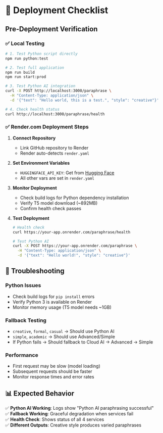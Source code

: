 # 🚀 Deployment Checklist

## Pre-Deployment Verification

### ✅ Local Testing
```bash
# 1. Test Python script directly
npm run python:test

# 2. Test full application
npm run build
npm run start:prod

# 3. Test Python AI integration
curl -X POST http://localhost:3000/paraphrase \
  -H "Content-Type: application/json" \
  -d '{"text": "Hello world, this is a test.", "style": "creative"}'

# 4. Check health status
curl http://localhost:3000/paraphrase/health
```

### ✅ Render.com Deployment Steps

1. **Connect Repository**
   - Link GitHub repository to Render
   - Render auto-detects `render.yaml`

2. **Set Environment Variables**
   - `HUGGINGFACE_API_KEY`: Get from [Hugging Face](https://huggingface.co/settings/tokens)
   - All other vars are set in `render.yaml`

3. **Monitor Deployment**
   - Check build logs for Python dependency installation
   - Verify T5 model download (~892MB)
   - Confirm health check passes

4. **Test Deployment**
   ```bash
   # Health check
   curl https://your-app.onrender.com/paraphrase/health
   
   # Test Python AI
   curl -X POST https://your-app.onrender.com/paraphrase \
     -H "Content-Type: application/json" \
     -d '{"text": "Hello world!", "style": "creative"}'
   ```

## 🔧 Troubleshooting

### Python Issues
- Check build logs for `pip install` errors
- Verify Python 3 is available on Render
- Monitor memory usage (T5 model needs ~1GB)

### Fallback Testing
- `creative`, `formal`, `casual` → Should use Python AI
- `simple`, `academic` → Should use Advanced/Simple
- If Python fails → Should fallback to Cloud AI → Advanced → Simple

### Performance
- First request may be slow (model loading)
- Subsequent requests should be faster
- Monitor response times and error rates

## 📊 Expected Behavior

✅ **Python AI Working**: Logs show "Python AI paraphrasing successful"  
✅ **Fallback Working**: Graceful degradation when services fail  
✅ **Health Check**: Shows status of all 4 services  
✅ **Different Outputs**: Creative style produces varied paraphrases